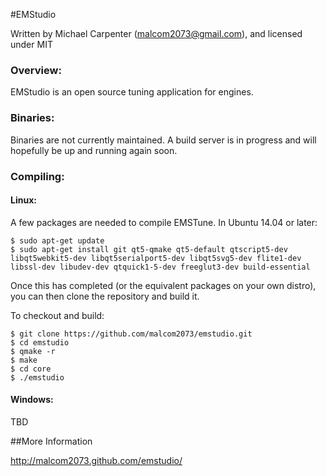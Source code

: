 #EMStudio

Written by Michael Carpenter (malcom2073@gmail.com), and licensed under MIT

### Overview:

EMStudio is an open source tuning application for engines.

### Binaries:

Binaries are not currently maintained. A build server is in progress and will hopefully be up and running again soon.

### Compiling:

#### Linux:

A few packages are needed to compile EMSTune. In Ubuntu 14.04 or later:
```
$ sudo apt-get update
$ sudo apt-get install git qt5-qmake qt5-default qtscript5-dev libqt5webkit5-dev libqt5serialport5-dev libqt5svg5-dev flite1-dev libssl-dev libudev-dev qtquick1-5-dev freeglut3-dev build-essential
```
Once this has completed (or the equivalent packages on your own distro), you can then clone the repository and build it. 

To checkout and build:
```
$ git clone https://github.com/malcom2073/emstudio.git
$ cd emstudio
$ qmake -r
$ make
$ cd core
$ ./emstudio
```

#### Windows:

TBD

##More Information

http://malcom2073.github.com/emstudio/
